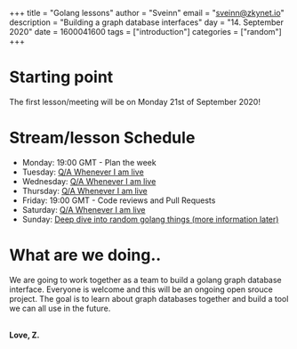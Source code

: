 +++
title = "Golang lessons"
author = "Sveinn"
email = "sveinn@zkynet.io"
description = "Building a graph database interfaces"
day = "14. September 2020"
date = 1600041600
tags = ["introduction"]
categories = ["random"]
+++

# Starting point
The first lesson/meeting will be on Monday 21st of September 2020!

# Stream/lesson Schedule
 - Monday: 19:00 GMT - Plan the week
 - Tuesday: [Q/A Whenever I am live](https://www.twitch.tv/zhuffles)
 - Wednesday: [Q/A Whenever I am live](https://www.twitch.tv/zhuffles)
 - Thursday: [Q/A Whenever I am live](https://www.twitch.tv/zhuffles)
 - Friday: 19:00 GMT - Code reviews and Pull Requests
 - Saturday: [Q/A Whenever I am live](https://www.twitch.tv/zhuffles)
 - Sunday: [Deep dive into random golang things (more information later)](https://www.twitch.tv/zhuffles)


# What are we doing..
We are going to work together as a team to build a golang graph database interface. Everyone is welcome and this will be an ongoing open srouce project. The goal is to learn about graph databases together and build a tool we can all use in the future. 

<br>
<b>Love, Z.</b>
 